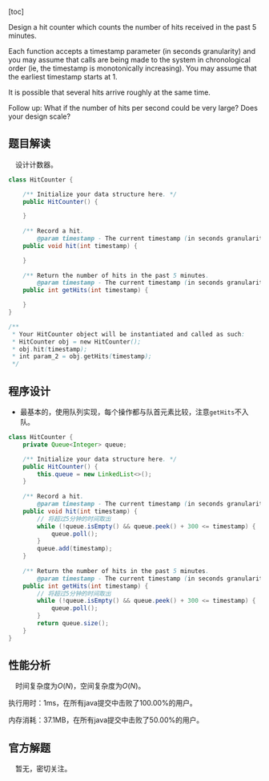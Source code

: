 [toc]

Design a hit counter which counts the number of hits received in the past 5 minutes.

Each function accepts a timestamp parameter (in seconds granularity) and you may assume that calls are being made to the system in chronological order (ie, the timestamp is monotonically increasing). You may assume that the earliest timestamp starts at 1.

It is possible that several hits arrive roughly at the same time.



Follow up:
What if the number of hits per second could be very large? Does your design scale?



## 题目解读

&emsp;设计计数器。

```java
class HitCounter {

    /** Initialize your data structure here. */
    public HitCounter() {

    }
    
    /** Record a hit.
        @param timestamp - The current timestamp (in seconds granularity). */
    public void hit(int timestamp) {

    }
    
    /** Return the number of hits in the past 5 minutes.
        @param timestamp - The current timestamp (in seconds granularity). */
    public int getHits(int timestamp) {

    }
}

/**
 * Your HitCounter object will be instantiated and called as such:
 * HitCounter obj = new HitCounter();
 * obj.hit(timestamp);
 * int param_2 = obj.getHits(timestamp);
 */
```

## 程序设计

* 最基本的，使用队列实现，每个操作都与队首元素比较，注意`getHits`不入队。

```java
class HitCounter {
    private Queue<Integer> queue;

    /** Initialize your data structure here. */
    public HitCounter() {
        this.queue = new LinkedList<>();
    }
    
    /** Record a hit.
        @param timestamp - The current timestamp (in seconds granularity). */
    public void hit(int timestamp) {
        // 将超过5分钟的时间取出
        while (!queue.isEmpty() && queue.peek() + 300 <= timestamp) {
            queue.poll();
        }
        queue.add(timestamp);
    }
    
    /** Return the number of hits in the past 5 minutes.
        @param timestamp - The current timestamp (in seconds granularity). */
    public int getHits(int timestamp) {
        // 将超过5分钟的时间取出
        while (!queue.isEmpty() && queue.peek() + 300 <= timestamp) {
            queue.poll();
        }
        return queue.size();
    }
}
```

## 性能分析

&emsp;时间复杂度为$O(N)$，空间复杂度为$O(N)$。

执行用时：1ms，在所有java提交中击败了100.00%的用户。

内存消耗：37.1MB，在所有java提交中击败了50.00%的用户。

## 官方解题

&emsp;暂无，密切关注。